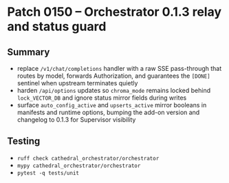 # Patch 0150 – Orchestrator 0.1.3 relay and status guard

## Summary
- replace `/v1/chat/completions` handler with a raw SSE pass-through that routes by model, forwards Authorization, and guarantees the `[DONE]` sentinel when upstream terminates quietly
- harden `/api/options` updates so `chroma_mode` remains locked behind `lock_VECTOR_DB` and ignore status mirror fields during writes
- surface `auto_config_active` and `upserts_active` mirror booleans in manifests and runtime options, bumping the add-on version and changelog to 0.1.3 for Supervisor visibility

## Testing
- `ruff check cathedral_orchestrator/orchestrator`
- `mypy cathedral_orchestrator/orchestrator`
- `pytest -q tests/unit`
